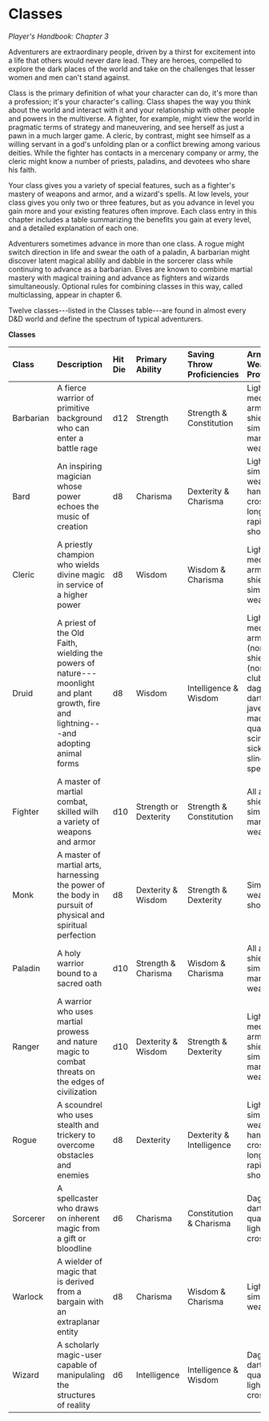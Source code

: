 # Classes

*Player's Handbook: Chapter 3*

Adventurers are extraordinary people, driven by a thirst for excitement into a life that others would never dare lead. They are heroes, compelled to explore the dark places of the world and take on the challenges that lesser women and men can't stand against.

Class is the primary definition of what your character can do, it's more than a profession; it's your character's calling. Class shapes the way you think about the world and interact with it and your relationship with other people and powers in the multiverse. A fighter, for example, might view the world in pragmatic terms of strategy and maneuvering, and see herself as just a pawn in a much larger game. A cleric, by contrast, might see himself as a willing servant in a god's unfolding plan or a conflict brewing among various deities. While the fighter has contacts in a mercenary company or army, the cleric might know a number of priests, paladins, and devotees who share his faith.

Your class gives you a variety of special features, such as a fighter's mastery of weapons and armor, and a wizard's spells. At low levels, your class gives you only two or three features, but as you advance in level you gain more and your existing features often improve. Each class entry in this chapter includes a table summarizing the benefits you gain at every level, and
a detailed explanation of each one.

Adventurers sometimes advance in more than one class. A rogue might switch direction in life and swear the oath of a paladin, A barbarian might discover latent magical abilily and dabble in the sorcerer class while continuing to advance as a barbarian. Elves are known to combine martial mastery with magical training and advance as fighters and wizards simultaneously. Optional rules for combining classes in this way, called multiclassing, appear in chapter 6.

Twelve classes---listed in the Classes table---are found in almost every D&D world and define the spectrum of typical adventurers.

**Classes**

| Class | Description | Hit Die | Primary Ability | Saving Throw Proficiencies | Armor and Weapon Proficiencies
|:--|:--|:--|:--|:--|:--|
| Barbarian | A fierce warrior of primitive background who can enter a battle rage | d12 | Strength | Strength & Constitution | Light and medium armor, shields, simple and martial weapons
| Bard | An inspiring magician whose power echoes the music of creation | d8 | Charisma | Dexterity & Charisma | Light armor, simple weapons, hand crossbows, longswords, rapiers, shortswords
| Cleric | A priestly champion who wields divine magic in service of a higher power | d8 | Wisdom | Wisdom & Charisma | Light and medium armor, shields, simple weapons
| Druid | A priest of the Old Faith, wielding the powers of nature---moonlight and plant growth, fire and lightning---and adopting animal forms | d8 | Wisdom | Intelligence & Wisdom | Light and medium armor (nonmetal), shields (nonmetal), clubs, daggers, darts, javelins, maces, quarterslaffs, scimitars, sickles, slings, spears
| Fighter | A master of martial combat, skilled wilh a variety of weapons and armor | d10 | Strength or Dexterity | Strength & Constitution | All armor, shields, simple and martial weapons
| Monk | A master of martial arts, harnessing the power of the body in pursuit of physical and spiritual perfection | d8 | Dexterity & Wisdom | Strength & Dexterity | Simple weapons, shortswords
| Paladin | A holy warrior bound to a sacred oath | d10 | Strength & Charisma | Wisdom & Charisma | All armor, shields, simple and martial weapons
| Ranger | A warrior who uses martial prowess and nature magic to combat threats on the edges of civilization | d10 | Dexterity & Wisdom | Strength & Dexterity | Light and medium armor, shields, simple and martial weapons
| Rogue | A scoundrel who uses stealth and trickery to overcome obstacles and enemies | d8 | Dexterity | Dexterity & Intelligence | Light armor, simple weapons, hand crossbows, longswords, rapiers, shortswords
| Sorcerer | A spellcaster who draws on inherent magic from a gift or bloodline | d6 | Charisma | Constitution & Charisma | Daggers, darts, slings, quarterstaffs, light crossbows
| Warlock | A wielder of magic that is derived from a bargain with an extraplanar entity | d8 | Charisma | Wisdom & Charisma | Light armor, simple weapons
| Wizard | A scholarly magic-user capable of manipulaling the structures of reality | d6 | Intelligence | Intelligence & Wisdom | Daggers, darts, slings, quarterstaffs, light crossbows
